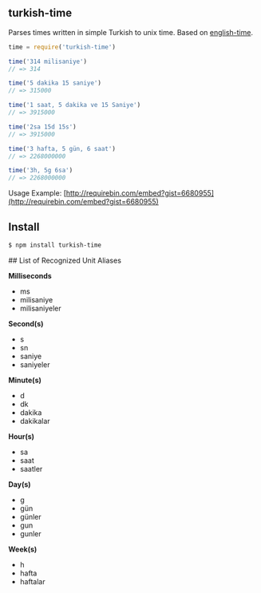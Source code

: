 ## turkish-time

Parses times written in simple Turkish to unix time. Based on [english-time](http://github.com/azer/english-time).

```js
time = require('turkish-time')

time('314 milisaniye')
// => 314

time('5 dakika 15 saniye')
// => 315000

time('1 saat, 5 dakika ve 15 Saniye')
// => 3915000

time('2sa 15d 15s')
// => 3915000

time('3 hafta, 5 gün, 6 saat')
// => 2268000000

time('3h, 5g 6sa')
// => 2268000000
```

Usage Example: [http://requirebin.com/embed?gist=6680955](http://requirebin.com/embed?gist=6680955)

## Install

```bash
$ npm install turkish-time
```

<a name="ref" />
## List of Recognized Unit Aliases

**Milliseconds**

* ms
* milisaniye
* milisaniyeler

**Second(s)**

* s
* sn
* saniye
* saniyeler

**Minute(s)**

* d
* dk
* dakika
* dakikalar

**Hour(s)**

* sa
* saat
* saatler

**Day(s)**

* g
* gün
* günler
* gun
* gunler

**Week(s)**

* h
* hafta
* haftalar
